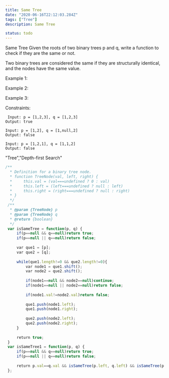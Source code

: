 ```yaml
---
title: Same Tree
date: "2020-06-16T22:12:03.284Z"
tags: ["Tree"]
description: Same Tree

status: todo
---
```


Same Tree
Given the roots of two binary trees p and q, write a function to check if they are the same or not.

Two binary trees are considered the same if they are structurally identical, and the nodes have the same value.

Example 1:

Example 2:

Example 3:

Constraints:

```
 Input: p = [1,2,3], q = [1,2,3]
Output: true

```

```
Input: p = [1,2], q = [1,null,2]
Output: false

```

```
Input: p = [1,2,1], q = [1,1,2]
Output: false

```

"Tree","Depth-first Search"

```javascript
/**
  * Definition for a binary tree node.
  * function TreeNode(val, left, right) {
  *     this.val = (val===undefined ? 0 : val)
  *     this.left = (left===undefined ? null : left)
  *     this.right = (right===undefined ? null : right)
  * }
  */
 /**
  * @param {TreeNode} p
  * @param {TreeNode} q
  * @return {boolean}
  */
 var isSameTree = function(p, q) {
     if(p==null && q==null)return true;
     if(p==null || q==null)return false;
     
     var que1 = [p];
     var que2 = [q];
     
     while(que1.length!=0 && que2.length!=0){
         var node1 = que1.shift();
         var node2 = que2.shift();
         
         if(node1==null && node2==null)continue;
         if(node1==null || node2==null)return false;
         
         if(node1.val!=node2.val)return false;
         
         que1.push(node1.left);
         que1.push(node1.right);
         
         que2.push(node2.left);
         que2.push(node2.right);
     }
     
     return true;
 }
 var isSameTree1 = function(p, q) {
     if(p==null && q==null)return true;
     if(p==null || q==null)return false;
     
     return p.val==q.val && isSameTree(p.left, q.left) && isSameTree(p.right, q.right);
 };
 ​
```
